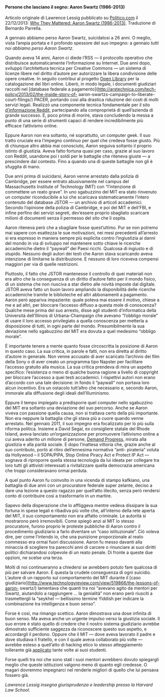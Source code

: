 #### Persone che lasciano il segno: Aaron Swartz (1986-2013)

Articolo originale di Lawrence Lessig pubblicato su
[Politico.com](Politico.com) il 22/12/2013: 
[Why They Mattered: Aaron Swartz (1986-2013)](http://www.politico.com/magazine/story/2013/12/aaron-swartz-obituary-101418.html).
Traduzione di Bernardo Parrella.

A gennaio abbiamo perso Aaron Swartz, suicidatosi a 26 anni. O meglio, vista
l’ampia portata e il profondo spessore del suo impegno: a gennaio *tutti noi
abbiamo perso Aaron Swartz.*

Quando aveva 14 anni, Aaron ci diede l’RSS — il protocollo operativo che
distribuisce automaticamente l’informazione su Internet. Due anni dopo,
sviluppò l’architettura tecnica per Creative Commons — un sistema di licenze
libere nel diritto d’autore per autorizzare la libera condivisione delle opere
creative. In seguito contribuì al progetto [Open
Library](https://openlibrary.org/) per la catalogazione dei libri online.
Liberò, in modo legale, i documenti giudiziari raccolti nel [database federale
a pagamento](http://arstechnica.com/tech-policy/2013/02/the-inside-story-of-
aaron-swartzs-campaign-to-liberate-court-filings/) PACER, portando così alla
drastica riduzione dei costi di molti servizi legali. Realizzò una componente
tecnica fondamentale per il sito [d’informazione
Reddit,](http://www.reddit.com/) partecipando alla comproprietà di
quell’azienda di grande successo. E, poco prima di morire, stava concludendo
la messa a punto di una serie di strumenti capaci di rendere incredibilmente
più efficace l’attivismo online.

Eppure Aaron non era soltanto, né soprattutto, un computer geek. Il suo tratto
cruciale era l’impegno continuo per quel che credeva fosse giusto. Più di
chiunque altro abbia mai conosciuto, Aaron seguiva soltanto il proprio istinto
di giustizia. Aveva fatto fortuna quasi per caso, grazie al suo lavoro con
Reddit, usandone poi i soldi per le battaglie che riteneva giuste — a
prescindere dal contesto. Fino a quando una di queste battaglie non gli è
sfuggita di mano.

Due anni prima di suicidarsi, Aaron venne arrestato dalla polizia di
Cambridge, per essere entrato abusivamente nel campus del Massachusetts
Institute of Technology (MIT) con “l’intenzione di commettere un reato grave”.
In uno sgabuzzino del MIT era stato rinvenuto un computer riconducibile a lui
che scaricava sistematicamente l’intero contenuto del database JSTOR — un
archivio di articoli accademici. Secondo l’opinione della polizia di
Cambridge, e poi del MIT e dell’FBI, e infine perfino dei servizi segreti,
dev’essere proprio sbagliato scaricare milioni di documenti senza il permesso
del sito che li ospita.

Aaron riteneva però che a sbagliare fosse quest’ultimo. Pur se non potremo mai
sapere con esattezza le sue motivazioni, nei mesi precedenti all’arresto si
era espresso in maniera sempre più esplicita contro l’ingiustizia ai danni del
mondo in via di sviluppo nel mantenere sotto chiave le ricerche accademiche
dietro il “paywall” dei Paesi ricchi. Qualcosa di ingiusto e di stupido.
Nessuno degli autori dei testi che Aaron stava scaricando aveva intenzione di
limitarne la distribuzione. E nessuno di loro riceveva compensi maggiori per
via di quelle restrizioni.

Piuttosto, il fatto che JSTOR mantenesse il controllo di quei materiali non
era altro che la conseguenza di un diritto d’autore fatto per il mondo fisico,
di un sistema che non riusciva a star dietro alle novità imposte dal digitale.
JSTOR aveva fatto un buon lavoro ampliando la disponibilità delle ricerche
accademiche tramite le biblioteche ed altri abbonamenti a pagamento. Aaron
però appariva impaziente: quale poteva mai essere il motivo, chiese a me e ad
altri, per bloccare l’accesso diffuso a questa mole di conoscenza? Qualche
mese prima del suo arresto, disse agli studenti d’informatica della Università
dell’Illinois di Urbana-Champaign che avevano “l’obbligo morale” di usare il
loro accesso privilegiato a quella conoscenza per metterla a disposizione di
tutti, in ogni parte del mondo. Presumibilmente la sua deviazione nello
sgabuzzino del MIT era dovuta a quel medesimo “obbligo morale”.

È importante tenere a mente quanto fosse circoscritta la posizione di Aaron in
questo caso. La sua critica, in parole e fatti, non era diretta al diritto
d’autore in generale. Non venne accusato di aver scaricato l’archivio dei film
della Sony o di aver creato un programma tipo Napster per facilitare l’accesso
gratuito alla musica. La sua critica prendeva di mira un aspetto specifico:
l’esistenza o meno di qualche buona ragione a livello di copyright per
bloccare l’accesso a quei testi accademici. I rispettivi autori non erano
d’accordo con una tale decisione: in fondo il “paywall” non portava loro alcun
incentivo. Era un ostacolo tutt’altro che necessario e, secondo Aaron,
immorale alla diffusione degli ideali dell’Illuminismo.

Eppure il tempo impiegato a predisporre quel computer nello sgabuzzino del MIT
era soltanto una deviazione del suo percorso. Anche se Aaron viveva con
passione quella causa, non si trattava certo della più importante. Non era
neppure la battaglia che gli stava più a cuore quando venne arrestato. Nel
gennaio 2011, il suo impegno era focalizzato per lo più sulla riforma
politica. Insieme a David Segal, ex consigliere statale del Rhode Island,
aveva lanciato un’organizzazione per promuovere l’attivismo online a cui aveva
aderito un milione di persone, [Demand Progress,](http://demandprogress.org/)
mirata alla giustizia e alla parità sociale. E dopo l’inattesa vittoria che,
grazie anche al suo contributo, portò al ritiro dell’ennesima normativa “anti-
pirateria” voluta da Hollywood – il SOPA/PIPA, Stop Online Piracy Act e
Protect IP Act — sognava di riproporre quella stessa tecnologia da lui ideata
per collegare tra loro tutti gli attivisti interessati a rivitalizzare quella
democrazia americana che troppi consideravano ormai perduta.

A quel punto Aaron fu coinvolto in una vicenda di stampo kafkiano, una
battaglia di due anni con un procuratore federale super zelante, deciso a dare
una lezione a questo ragazzo per quell’atto illecito, senza però rendersi
conto di contribuire così a trasformarlo in un martire.

Sapevo della disperazione che lo affliggeva mentre vedeva dissipare la sua
fortuna in spese legali e ribadiva più volte che, all’interno della rete
aperta del MIT, il suo comportamento non era affatto criminale. Le autorità si
mostrarono però irremovibili. Come spiegò anzi al MIT lo stesso procuratore,
furono proprio le proteste pubbliche di Aaron contro il procedimento
giudiziario a farlo diventare un “caso istituzionale”. Ciò voleva dire, per
come l’intendo io, che una punizione proporzionale al reato commesso era ormai
fuori discussione. Aaron fu messo davanti alla minaccia di scegliere tra
parecchi anni di carcere o rinunciare ai suoi diritti politici dichiarandosi
colpevole di un reato penale. Di fronte a queste due opzioni, ne scelse una
terza.

Molti di noi continueranno a chiedersi se avrebbero potuto fare qualcosa di più
per salvare Aaron. È questa la crudele conseguenza di ogni suicidio. L’autore
di un rapporto sul comportamento del MIT durante il [caso
giudiziario](http://www.technologyreview.com/view/519866/the-lessons-of-aaron-
swartz/) lamentava che quanti tra noi “avevano agito da mentori per Swartz,
aiutandolo a raggiungere … la genialità” non erano però riusciti a
trasmettergli la “seykhel — bellissimo termine Yiddish per indicare la
combinazione tra intelligenza e buon senso”.

Forse è così, ma rimango scettico. Aaron dimostrava una dose infinita di buon
senso. Ma aveva anche un urgente impulso verso la giustizia sociale. Il suo
errore è stato quello di credere che il nostro sistema giudiziario avrebbe
dimostrato sufficiente saggezza da riconoscere questo suo aspetto, e
accordargli il perdono. Oppure che il MIT — dove aveva lavorato il padre e dove
studiava il fratello, e con il quale aveva collaborato più volte — avrebbe
esteso a quell’atto di hacking etico lo stesso atteggiamento tollerante già
[applicato](http://www.amazon.com/dp/0262515849/ref=rdr_ext_tmb) tante volte
ai suoi studenti.

Forse quelli tra noi che sono stati i suoi mentori avrebbero dovuto spiegargli
meglio che queste istituzioni valgono meno di quanto egli credesse. O magari
dovremmo impegnarci nel renderle migliori di quello che lui pensava fossero
già.

*Lawrence Lessig insegna giurisprudenza e leadership presso la Harvard Law
School.*
